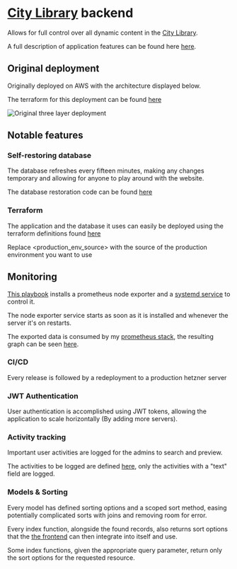 # [City Library](https://library.techbabette.com/) backend

Allows for full control over all dynamic content in the [City Library](https://library.techbabette.com).

A full description of application features can be found here [here](https://dszkzv3o6c2jj.cloudfront.net/documentation.pdf).

## Original deployment

Originally deployed on AWS with the architecture displayed below.

The terraform for this deployment can be found [here](https://github.com/techbabette/LibraryAWSDeployment)

![Original three layer deployment](https://i.imgur.com/UPA5tK6.png "Original deployment")

## Notable features

### Self-restoring database

The database refreshes every fifteen minutes, making any changes temporary and allowing for anyone to play around with the website.

The database restoration code can be found [here](https://github.com/techbabette/libraryBackend/blob/dev/database-loader/main.py)

### Terraform

The application and the database it uses can easily be deployed using the terraform definitions found [here](https://github.com/techbabette/libraryBackend/blob/dev/.tf.example)

Replace <production_env_source> with the source of the production environment you want to use

## Monitoring

[This playbook](https://github.com/techbabette/libraryBackend/blob/dev/playbooks/install_prometheus_exporter.yml) installs a prometheus node exporter and a [systemd service](https://github.com/techbabette/libraryBackend/blob/dev/playbooks/templates/nodeexporter.service) to control it.

The node exporter service starts as soon as it is installed and whenever the server it's on restarts.

The exported data is consumed by my [prometheus stack](https://github.com/techbabette/MonitoringStack), the resulting graph can be seen [here](https://monitor.techbabette.com/d/rYdddlPWk/node-exporter-full?orgId=1&refresh=1m).

### CI/CD

Every release is followed by a redeployment to a production hetzner server

### JWT Authentication

User authentication is accomplished using JWT tokens, allowing the application to scale horizontally (By adding more servers).

### Activity tracking

Important user activities are logged for the admins to search and preview.

The activities to be logged are defined [here](https://github.com/techbabette/libraryBackend/blob/dev/application/storage/json/routeMap.json), only the activities with a "text" field are logged.

### Models & Sorting

Every model has defined sorting options and a scoped sort method, easing potentially complicated sorts with joins and removing room for error.

Every index function, alongside the found records, also returns sort options that the [the frontend](https://github.com/techbabette/LibraryFrontend) can then integrate into itself and use.

Some index functions, given the appropriate query parameter, return only the sort options for the requested resource.
